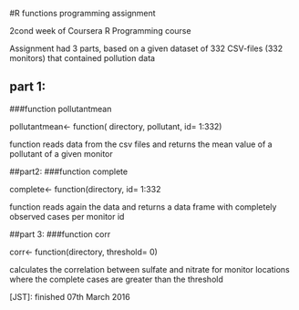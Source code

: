 #R functions programming assignment

2cond  week of Coursera R Programming course

Assignment had 3 parts, based on a given dataset of 332 CSV-files (332 monitors) that contained pollution data

## part 1: 
###function pollutantmean

pollutantmean<- function( directory, pollutant, id= 1:332)

function reads data from the csv files and returns the mean value of a pollutant
of a given monitor

##part2:
###function complete

complete<- function(directory, id= 1:332

function reads again the data and returns a data frame with completely observed 
cases per monitor id

##part 3:
###function corr

corr<- function(directory, threshold= 0)

calculates the correlation between sulfate and nitrate for monitor locations 
where the complete cases are greater than the threshold

[JST]: finished 07th March 2016